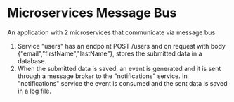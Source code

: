 # Microservices Message Bus
An application with 2 microservices that communicate via message bus
1. Service "users" has an endpoint POST /users and on request with body {"email","firstName","lastName"}, stores the submitted data in a database.
2. When the submitted data is saved, an event is generated and it is sent through a message broker to the "notifications" service. In "notifications" service the event is consumed and the sent data is saved in a log file.
